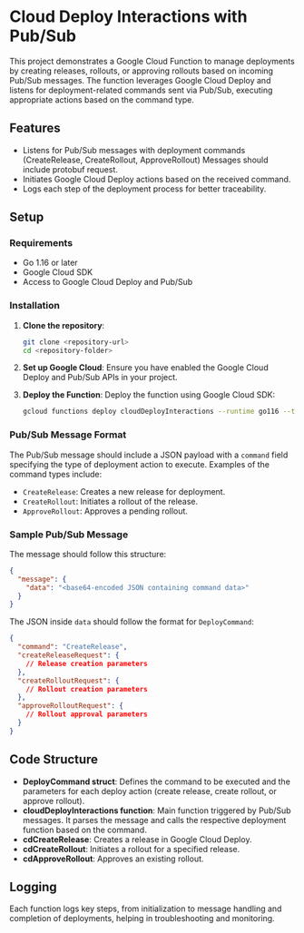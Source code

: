 
# Cloud Deploy Interactions with Pub/Sub

This project demonstrates a Google Cloud Function to manage deployments by creating releases, rollouts, or approving rollouts based on incoming Pub/Sub messages. The function leverages Google Cloud Deploy and listens for deployment-related commands sent via Pub/Sub, executing appropriate actions based on the command type.

## Features

*   Listens for Pub/Sub messages with deployment commands (CreateRelease, CreateRollout, ApproveRollout) Messages should include protobuf request.
*   Initiates Google Cloud Deploy actions based on the received command.
*   Logs each step of the deployment process for better traceability.

## Setup

### Requirements

*   Go 1.16 or later
*   Google Cloud SDK
*   Access to Google Cloud Deploy and Pub/Sub

### Installation

1.  **Clone the repository**:

    ```bash
    git clone <repository-url>
    cd <repository-folder>
    ```

2.  **Set up Google Cloud**:
    Ensure you have enabled the Google Cloud Deploy and Pub/Sub APIs in your project.

3.  **Deploy the Function**:
    Deploy the function using Google Cloud SDK:

    ```bash
    gcloud functions deploy cloudDeployInteractions --runtime go116 --trigger-event-type google.cloud.pubsub.topic.v1.messagePublished --trigger-resource YOUR_TOPIC_NAME
    ```

### Pub/Sub Message Format

The Pub/Sub message should include a JSON payload with a `command` field specifying the type of deployment action to execute. Examples of the command types include:

*   `CreateRelease`: Creates a new release for deployment.
*   `CreateRollout`: Initiates a rollout of the release.
*   `ApproveRollout`: Approves a pending rollout.

### Sample Pub/Sub Message

The message should follow this structure:

```json
{
  "message": {
    "data": "<base64-encoded JSON containing command data>"
  }
}
```

The JSON inside `data` should follow the format for `DeployCommand`:

```json
{
  "command": "CreateRelease",
  "createReleaseRequest": {
    // Release creation parameters
  },
  "createRolloutRequest": {
    // Rollout creation parameters
  },
  "approveRolloutRequest": {
    // Rollout approval parameters
  }
}
```

## Code Structure

*   **DeployCommand struct**: Defines the command to be executed and the parameters for each deploy action (create release, create rollout, or approve rollout).
*   **cloudDeployInteractions function**: Main function triggered by Pub/Sub messages. It parses the message and calls the respective deployment function based on the command.
*   **cdCreateRelease**: Creates a release in Google Cloud Deploy.
*   **cdCreateRollout**: Initiates a rollout for a specified release.
*   **cdApproveRollout**: Approves an existing rollout.

## Logging

Each function logs key steps, from initialization to message handling and completion of deployments, helping in troubleshooting and monitoring.
